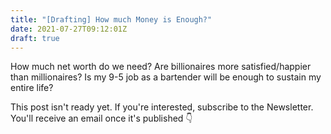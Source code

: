 ```yaml
---
title: "[Drafting] How much Money is Enough?"
date: 2021-07-27T09:12:01Z
draft: true
---
```


How much net worth do we need? Are billionaires more satisfied/happier than millionaires? Is my 9-5 job as a bartender will be enough to sustain my entire life?

 <!--more-->

This post isn't ready yet. If you're interested, subscribe to the Newsletter. You'll receive an email once it's published 👇
